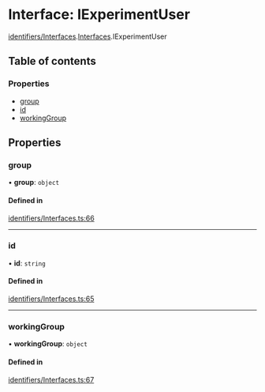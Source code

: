 # Interface: IExperimentUser

[identifiers/Interfaces](../modules/identifiers_Interfaces.md).[Interfaces](../modules/identifiers_Interfaces.Interfaces.md).IExperimentUser

## Table of contents

### Properties

- [group](identifiers_Interfaces.Interfaces.IExperimentUser.md#group)
- [id](identifiers_Interfaces.Interfaces.IExperimentUser.md#id)
- [workingGroup](identifiers_Interfaces.Interfaces.IExperimentUser.md#workinggroup)

## Properties

### group

• **group**: `object`

#### Defined in

[identifiers/Interfaces.ts:66](https://github.com/CarnegieLearningWeb/UpGrade/blob/01c083e7/clientlibs/js/src/identifiers/Interfaces.ts#L66)

___

### id

• **id**: `string`

#### Defined in

[identifiers/Interfaces.ts:65](https://github.com/CarnegieLearningWeb/UpGrade/blob/01c083e7/clientlibs/js/src/identifiers/Interfaces.ts#L65)

___

### workingGroup

• **workingGroup**: `object`

#### Defined in

[identifiers/Interfaces.ts:67](https://github.com/CarnegieLearningWeb/UpGrade/blob/01c083e7/clientlibs/js/src/identifiers/Interfaces.ts#L67)
